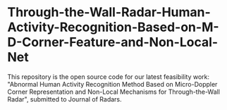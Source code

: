 # Through-the-Wall-Radar-Human-Activity-Recognition-Based-on-M-D-Corner-Feature-and-Non-Local-Net
This repository is the open source code for our latest feasibility work: "Abnormal Human Activity Recognition Method Based on Micro-Doppler Corner Representation and Non-Local Mechanisms for Through-the-Wall Radar", submitted to Journal of Radars.
